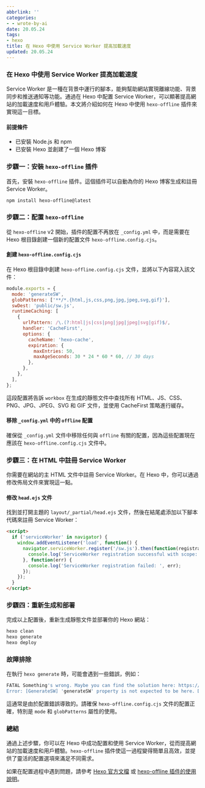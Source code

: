 ```yaml
---
abbrlink: ''
categories:
- - wrote-by-ai
date: 20.05.24
tags:
- hexo
title: 在 Hexo 中使用 Service Worker 提高加載速度
updated: 20.05.24
---
```

### 在 Hexo 中使用 Service Worker 提高加載速度

Service Worker 是一種在背景中運行的腳本，能夠幫助網站實現離線功能、背景同步和推送通知等功能。通過在 Hexo 中配置 Service Worker，可以顯著提高網站的加載速度和用戶體驗。本文將介紹如何在 Hexo 中使用 `hexo-offline` 插件來實現這一目標。

#### 前提條件

- 已安裝 Node.js 和 npm
- 已安裝 Hexo 並創建了一個 Hexo 博客

### 步驟一：安裝 `hexo-offline` 插件

首先，安裝 `hexo-offline` 插件。這個插件可以自動為你的 Hexo 博客生成和註冊 Service Worker。

```bash
npm install hexo-offline@latest
```

### 步驟二：配置 `hexo-offline`

從 `hexo-offline` v2 開始，插件的配置不再放在 `_config.yml` 中，而是需要在 Hexo 根目錄創建一個新的配置文件 `hexo-offline.config.cjs`。

#### 創建 `hexo-offline.config.cjs`

在 Hexo 根目錄中創建 `hexo-offline.config.cjs` 文件，並將以下內容寫入該文件：

```javascript
module.exports = {
  mode: 'generateSW',
  globPatterns: ['**/*.{html,js,css,png,jpg,jpeg,svg,gif}'],
  swDest: 'public/sw.js',
  runtimeCaching: [
    {
      urlPattern: /\.(?:html|js|css|png|jpg|jpeg|svg|gif)$/,
      handler: 'CacheFirst',
      options: {
        cacheName: 'hexo-cache',
        expiration: {
          maxEntries: 50,
          maxAgeSeconds: 30 * 24 * 60 * 60, // 30 days
        },
      },
    },
  ],
};
```

這段配置將告訴 `workbox` 在生成的靜態文件中查找所有 HTML、JS、CSS、PNG、JPG、JPEG、SVG 和 GIF 文件，並使用 CacheFirst 策略進行緩存。

#### 移除 `_config.yml` 中的 `offline` 配置

確保從 `_config.yml` 文件中移除任何與 `offline` 有關的配置，因為這些配置現在應該在 `hexo-offline.config.cjs` 文件中。

### 步驟三：在 HTML 中註冊 Service Worker

你需要在網站的主 HTML 文件中註冊 Service Worker。在 Hexo 中，你可以通過修改佈局文件來實現這一點。

#### 修改 `head.ejs` 文件

找到並打開主題的 `layout/_partial/head.ejs` 文件，然後在結尾處添加以下腳本代碼來註冊 Service Worker：

```html
<script>
  if ('serviceWorker' in navigator) {
    window.addEventListener('load', function() {
      navigator.serviceWorker.register('/sw.js').then(function(registration) {
        console.log('ServiceWorker registration successful with scope: ', registration.scope);
      }, function(err) {
        console.log('ServiceWorker registration failed: ', err);
      });
    });
  }
</script>
```

### 步驟四：重新生成和部署

完成以上配置後，重新生成靜態文件並部署你的 Hexo 網站：

```bash
hexo clean
hexo generate
hexo deploy
```

### 故障排除

在執行 `hexo generate` 時，可能會遇到一些錯誤，例如：

```bash
FATAL Something's wrong. Maybe you can find the solution here: https://hexo.io/docs/troubleshooting.html
Error: [GenerateSW] 'generateSW' property is not expected to be here. Did you mean property 'globPatterns'?
```

這通常是由於配置錯誤導致的。請確保 `hexo-offline.config.cjs` 文件的配置正確，特別是 `mode` 和 `globPatterns` 屬性的使用。

### 總結

通過上述步驟，你可以在 Hexo 中成功配置和使用 Service Worker，從而提高網站的加載速度和用戶體驗。`hexo-offline` 插件使這一過程變得簡單且高效，並提供了靈活的配置選項來滿足不同需求。

如果在配置過程中遇到問題，請參考 [Hexo 官方文檔](https://hexo.io/docs/troubleshooting.html) 或 [hexo-offline 插件的使用說明](https://github.com/JLHwung/hexo-offline#usage)。
